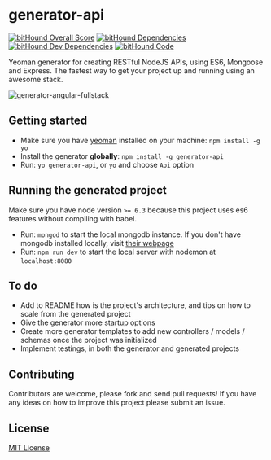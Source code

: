 # generator-api

[![bitHound Overall Score](https://www.bithound.io/github/ndelvalle/generator-api/badges/score.svg)](https://www.bithound.io/github/ndelvalle/generator-api)
[![bitHound Dependencies](https://www.bithound.io/github/ndelvalle/generator-api/badges/dependencies.svg)](https://www.bithound.io/github/ndelvalle/generator-api/master/dependencies/npm)
[![bitHound Dev Dependencies](https://www.bithound.io/github/ndelvalle/generator-api/badges/devDependencies.svg)](https://www.bithound.io/github/ndelvalle/generator-api/master/dependencies/npm)
[![bitHound Code](https://www.bithound.io/github/ndelvalle/generator-api/badges/code.svg)](https://www.bithound.io/github/ndelvalle/generator-api)

Yeoman generator for creating RESTful NodeJS APIs, using ES6, Mongoose and Express. The fastest way to get your project up and running using an awesome stack.

![generator-angular-fullstack](http://yeoman.io/static/illustration-home-inverted.91b07808be.png)


## Getting started

- Make sure you have [yeoman](https://github.com/yeoman/yo) installed on your machine:
    `npm install -g yo`
- Install the generator **globally**: `npm install -g generator-api`
- Run: `yo generator-api`, or `yo` and choose `Api` option

## Running the generated project
Make sure you have node version `>= 6.3` because this project uses es6 features without compiling with babel.

- Run: `mongod` to start the local mongodb instance. If you don't have mongodb installed locally, visit [their webpage](https://docs.mongodb.com/manual/installation/)
- Run: `npm run dev` to start the local server with nodemon at `localhost:8080`

## To do
* Add to README how is the project's architecture, and tips on how to scale from the generated project
* Give the generator more startup options
*  Create more generator templates to add new controllers / models / schemas once the project was initialized
* Implement testings, in both the generator and generated projects

## Contributing
Contributors are welcome, please fork and send pull requests! If you have any ideas on how to improve this project please submit an issue.


## License
[MIT License](https://github.com/ndelvalle/generator-api/blob/master/LICENSE)
